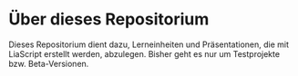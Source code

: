 # Über dieses Repositorium
Dieses Repositorium dient dazu, Lerneinheiten und Präsentationen, die mit LiaScript erstellt werden, abzulegen. Bisher geht es nur um Testprojekte bzw. Beta-Versionen.

